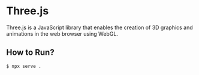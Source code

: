# Three.js
Three.js is a JavaScript library that enables the creation of 3D graphics and animations in the web browser using WebGL.

## How to Run?
```
$ npx serve .
```